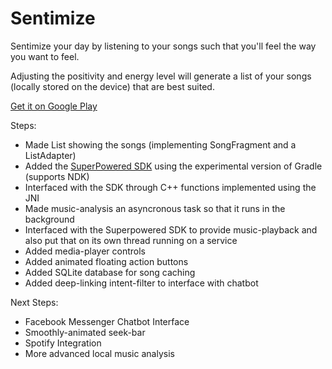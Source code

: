 # Sentimize

Sentimize your day by listening to your songs such that you'll feel the way you want to feel.

Adjusting the positivity and energy level will generate a list of your songs (locally stored on the device) that are best suited.

<a href="https://play.google.com/store/apps/details?id=me.sentimize.sentimize&hl=en">Get it on Google Play</a>


Steps:
- Made List showing the songs (implementing SongFragment and a ListAdapter)
- Added the <a href="http://superpowered.com/">SuperPowered SDK</a> using the experimental version of Gradle (supports NDK)
- Interfaced with the SDK through C++ functions implemented using the JNI
- Made music-analysis an asyncronous task so that it runs in the background
- Interfaced with the Superpowered SDK to provide music-playback and also put that on its own thread running on a service
- Added media-player controls
- Added animated floating action buttons
- Added SQLite database for song caching
- Added deep-linking intent-filter to interface with chatbot

Next Steps:
- Facebook Messenger Chatbot Interface
- Smoothly-animated seek-bar
- Spotify Integration
- More advanced local music analysis
